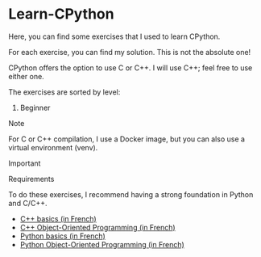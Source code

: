 # Learn-CPython

Here, you can find some exercises that I used to learn CPython.

For each exercise, you can find my solution. This is not the absolute one!

CPython offers the option to use C or C++. I will use C++; feel free to use either one.

The exercises are sorted by level:
1. Beginner

> [!NOTE]
> For C or C++ compilation, I use a Docker image, but you can also use a virtual environment (venv).

> [!IMPORTANT]
> Requirements
>
> To do these exercises, I recommend having a strong foundation in Python and C/C++.
> 
> - [C++ basics (in French)](https://openclassrooms.com/fr/courses/1894236-apprenez-a-programmer-en-c)
> - [C++ Object-Oriented Programming (in French)](https://openclassrooms.com/fr/courses/7137751-programmez-en-oriente-objet-avec-c)
> - [Python basics (in French)](https://openclassrooms.com/fr/courses/7168871-apprenez-les-bases-du-langage-python)
> - [Python Object-Oriented Programming (in French)](https://openclassrooms.com/fr/courses/7150616-apprenez-la-programmation-orientee-objet-avec-python)